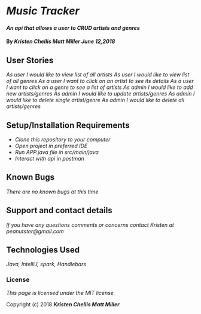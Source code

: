 # _Music Tracker_

#### _An api that allows a user to CRUD artists and genres_

#### By _**Kristen Chellis Matt Miller June 12,2018**_

## User Stories
_As user I would like to view list of all artists_
_As user I would like to view list of all genres_
_As a user I want to click on an artist to see its details_
_As a user I want to click on a genre to see a list of artists_
_As admin I would like to add new artists/genres_
_As admin I would like to update artists/genres_
_As admin I would like to delete single artist/genre_
_As admin I would like to delete all artists/genres_


## Setup/Installation Requirements

* _Clone this repository to your computer_
* _Open project in preferred IDE_
* _Run APP.java file in src/main/java_
* _Interact with api in postman_


## Known Bugs

_There are no known bugs at this time_

## Support and contact details

_If you have any questions comments or concerns contact Kristen at peanutster@gmail.com_

## Technologies Used

_Java, IntelliJ, spark, Handlebars_

### License

*This page is licensed under the MIT license*

Copyright (c) 2018 **_Kristen Chellis Matt Miller_**